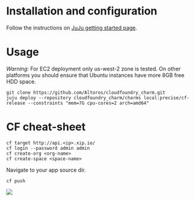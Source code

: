 # Installation and configuration

Follow the instructions on [JuJu getting started page](https://juju.ubuntu.com/docs/getting-started.html).

# Usage

*Warning:* For EC2 deployment only us-west-2 zone is tested.
On other platforms you should ensure that Ubuntu instances have more 8GB free HDD space.

    git clone https://github.com/Altoros/cloudfoundry_charm.git
    juju deploy --repository cloudfoundry_charm/charms local:precise/cf-release --constraints "mem=7G cpu-cores=2 arch=amd64"

# CF cheat-sheet

    cf target http://api.<ip>.xip.io/
    cf login --password admin admin
    сf create-org <org-name>
    cf create-space <space-name>

Navigate to your app source dir.

    cf push

![](http://ad.retargeter.com/seg?add=1076364&t=2)
